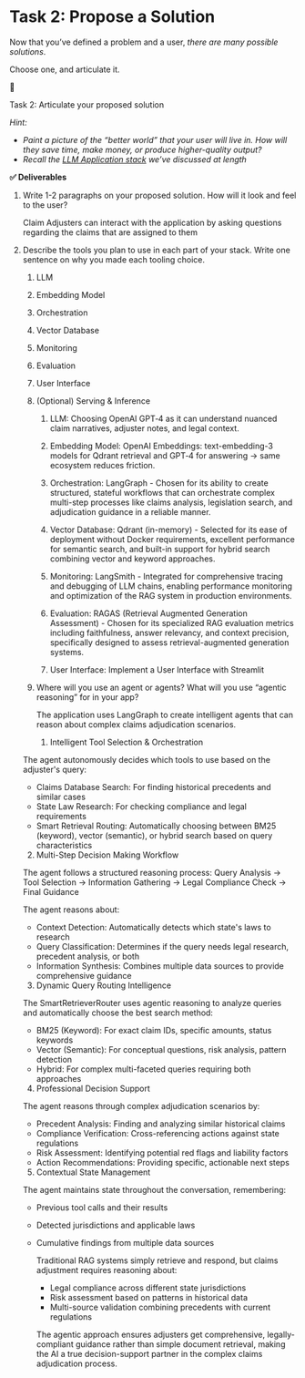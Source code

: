 # Task 2: Propose a Solution

Now that you’ve defined a problem and a user, *there are many possible solutions*.

Choose one, and articulate it.

<aside>
📝

Task 2: Articulate your proposed solution

*Hint:*  

- *Paint a picture of the “better world” that your user will live in.  How will they save time, make money, or produce higher-quality output?*
- *Recall the [LLM Application stack](https://a16z.com/emerging-architectures-for-llm-applications/) we’ve discussed at length*
</aside>

**✅ Deliverables**

1. Write 1-2 paragraphs on your proposed solution.  How will it look and feel to the user?

    Claim Adjusters can interact with the application by asking questions regarding the claims that are assigned to them 


2. Describe the tools you plan to use in each part of your stack.  Write one sentence on why you made each tooling choice.
    1. LLM
    2. Embedding Model
    3. Orchestration
    4. Vector Database
    5. Monitoring
    6. Evaluation
    7. User Interface
    8. (Optional) Serving & Inference

        1. LLM: Choosing OpenAI GPT‑4 as it can understand nuanced claim narratives, adjuster notes, and legal context.

        2. Embedding Model: OpenAI Embeddings: text-embedding-3 models for Qdrant retrieval and GPT‑4 for answering → same ecosystem reduces friction.

        3. Orchestration: LangGraph - Chosen for its ability to create structured, stateful
        workflows that can orchestrate complex multi-step processes like claims analysis,
        legislation search, and adjudication guidance in a reliable manner.

        4. Vector Database: Qdrant (in-memory) - Selected for its ease of deployment without Docker
        requirements, excellent performance for semantic search, and built-in support for hybrid
        search combining vector and keyword approaches.

        5. Monitoring: LangSmith - Integrated for comprehensive tracing and debugging of LLM chains,
        enabling performance monitoring and optimization of the RAG system in production
        environments.

        6. Evaluation: RAGAS (Retrieval Augmented Generation Assessment) - Chosen for its
        specialized RAG evaluation metrics including faithfulness, answer relevancy, and context
        precision, specifically designed to assess retrieval-augmented generation systems.

        7. User Interface: Implement a User Interface with Streamlit 


    3. Where will you use an agent or agents?  What will you use “agentic reasoning” for in your app?

        The application uses LangGraph to create intelligent agents that can reason about complex
        claims adjudication scenarios.

        1. Intelligent Tool Selection & Orchestration

    The agent autonomously decides which tools to use based on the adjuster's query:
    - Claims Database Search: For finding historical precedents and similar cases
    - State Law Research: For checking compliance and legal requirements
    - Smart Retrieval Routing: Automatically choosing between BM25 (keyword), vector (semantic),
    or hybrid search based on query characteristics

    2. Multi-Step Decision Making Workflow

    The agent follows a structured reasoning process:
    Query Analysis → Tool Selection → Information Gathering → Legal Compliance Check → Final
    Guidance

    The agent reasons about:
    - Context Detection: Automatically detects which state's laws to research
    - Query Classification: Determines if the query needs legal research, precedent analysis, or
    both
    - Information Synthesis: Combines multiple data sources to provide comprehensive guidance

    3. Dynamic Query Routing Intelligence

    The SmartRetrieverRouter uses agentic reasoning to analyze queries and automatically choose
    the best search method:
    - BM25 (Keyword): For exact claim IDs, specific amounts, status keywords
    - Vector (Semantic): For conceptual questions, risk analysis, pattern detection
    - Hybrid: For complex multi-faceted queries requiring both approaches

    4. Professional Decision Support

    The agent reasons through complex adjudication scenarios by:
    - Precedent Analysis: Finding and analyzing similar historical claims
    - Compliance Verification: Cross-referencing actions against state regulations
    - Risk Assessment: Identifying potential red flags and liability factors
    - Action Recommendations: Providing specific, actionable next steps

    5. Contextual State Management

    The agent maintains state throughout the conversation, remembering:
    - Previous tool calls and their results
    - Detected jurisdictions and applicable laws
    - Cumulative findings from multiple data sources

        Traditional RAG systems simply retrieve and respond, but claims adjustment requires
        reasoning about:
        - Legal compliance across different state jurisdictions
        - Risk assessment based on patterns in historical data
        - Multi-source validation combining precedents with current regulations
    
        The agentic approach ensures adjusters get comprehensive, legally-compliant guidance rather 
        than simple document retrieval, making the AI a true decision-support partner in the complex
        claims adjudication process.